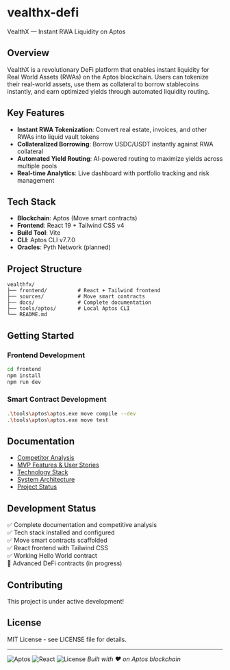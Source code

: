 # vealthx-defi

VealthX — Instant RWA Liquidity on Aptos

## Overview

VealthX is a revolutionary DeFi platform that enables instant liquidity for Real World Assets (RWAs) on the Aptos blockchain. Users can tokenize their real-world assets, use them as collateral to borrow stablecoins instantly, and earn optimized yields through automated liquidity routing.

## Key Features

- **Instant RWA Tokenization**: Convert real estate, invoices, and other RWAs into liquid vault tokens
- **Collateralized Borrowing**: Borrow USDC/USDT instantly against RWA collateral
- **Automated Yield Routing**: AI-powered routing to maximize yields across multiple pools
- **Real-time Analytics**: Live dashboard with portfolio tracking and risk management

## Tech Stack

- **Blockchain**: Aptos (Move smart contracts)
- **Frontend**: React 19 + Tailwind CSS v4
- **Build Tool**: Vite
- **CLI**: Aptos CLI v7.7.0
- **Oracles**: Pyth Network (planned)

## Project Structure

```
vealthfx/
├── frontend/          # React + Tailwind frontend
├── sources/           # Move smart contracts
├── docs/              # Complete documentation
├── tools/aptos/       # Local Aptos CLI
└── README.md
```

## Getting Started

### Frontend Development

```bash
cd frontend
npm install
npm run dev
```

### Smart Contract Development

```bash
.\tools\aptos\aptos.exe move compile --dev
.\tools\aptos\aptos.exe move test
```

## Documentation

- [Competitor Analysis](docs/competitors.md)
- [MVP Features & User Stories](docs/features.md)
- [Technology Stack](docs/stack.md)
- [System Architecture](docs/architecture.md)
- [Project Status](docs/project_status.md)

## Development Status

✅ Complete documentation and competitive analysis  
✅ Tech stack installed and configured  
✅ Move smart contracts scaffolded  
✅ React frontend with Tailwind CSS  
✅ Working Hello World contract  
🔄 Advanced DeFi contracts (in progress)

## Contributing

This project is under active development!

## License

MIT License - see LICENSE file for details.

---

![Aptos](https://img.shields.io/badge/Aptos-Move-blue)
![React](https://img.shields.io/badge/React-19-blue)
![License](https://img.shields.io/badge/License-MIT-green)
_Built with ❤️ on Aptos blockchain_
